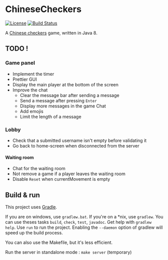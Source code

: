 # ChineseCheckers
[![License](http://img.shields.io/badge/License-MIT-brightgreen.svg)](LICENSE)
[![Build Status](https://travis-ci.org/CopyrightInfringement/ChineseCheckers.svg?branch=master)](https://travis-ci.org/CopyrightInfringement/ChineseCheckers)

A [Chinese checkers](https://en.wikipedia.org/wiki/Chinese_checkers) game, written in Java 8.

## TODO !
### Game panel
- Implement the timer
- Prettier GUI
- Display the main player at the bottom of the screen
- Improve the chat
    - Clear the message bar after sending a message
    - Send a message after pressing `Enter`
    - Display more messages in the game Chat
    - Add emojis
    - Limit the length of a message

### Lobby
- Check that a submitted username isn't empty before    validating it
- Go back to home-screen when disconnected from the server

#### Waiting room
- Chat for the waiting room
- Not remove a game if a player leaves the waiting room
- Disable `Reset` when currentMovement is empty

## Build & run
This project uses [Gradle](https://gradle.org/).  

If you are on windows, use `gradlew.bat`. If you're on a \*nix, use `gradlew`.
You can use theses tasks `build`, `check`, `test`, `javadoc`. Get help with `gradlew help`.
Use `run` to run the project. Enabling the `--daemon` option of gradlew will speed up the build process.

You can also use the Makefile, but it's less efficient.

Run the server in standalone mode : `make server` (temporary)
